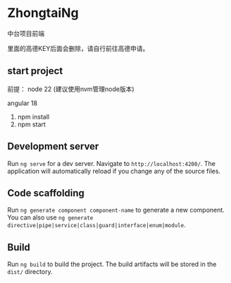 # ZhongtaiNg

中台项目前端

里面的高德KEY后面会删除，请自行前往高德申请。

## start project

前提：
node 22 (建议使用nvm管理node版本)

angular 18

1. npm install
2. npm start

## Development server

Run `ng serve` for a dev server. Navigate to `http://localhost:4200/`. The application will automatically reload if you change any of the source files.

## Code scaffolding

Run `ng generate component component-name` to generate a new component. You can also use `ng generate directive|pipe|service|class|guard|interface|enum|module`.

## Build

Run `ng build` to build the project. The build artifacts will be stored in the `dist/` directory.
